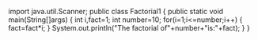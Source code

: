 import java.util.Scanner;
public class Factorial1
{
  public static void main(String[]args)
  {
   int i,fact=1;
   int number=10;
   for(i=1;i<=number;i++)
  {
    fact=fact*i;
  }
   System.out.println("The factorial of"+number+"is:"+fact);
  }
}
